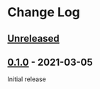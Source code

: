 # Change Log

## [Unreleased]
[Unreleased]: https://github.com/aitorvs/beeline/compare/0.2.0...HEAD

## [0.1.0] - 2021-03-05
[0.1.0]: https://github.com/aitorvs/beeline/releases/tag/0.1.0

Initial release
